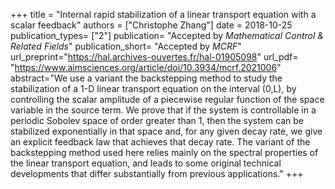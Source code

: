 +++
title = "Internal rapid stabilization of a linear transport equation with a scalar feedback"
authors = ["Christophe Zhang"]
date = 2018-10-25
publication_types= ["2"]
publication= "Accepted by *Mathematical Control & Related Fields*"
publication_short= "Accepted by *MCRF*"
url_preprint="https://hal.archives-ouvertes.fr/hal-01905098"
url_pdf= "https://www.aimsciences.org/article/doi/10.3934/mcrf.2021006"
abstract="We use a variant the backstepping method to study the stabilization of a 1-D linear transport equation on the interval (0,L), by controlling the scalar amplitude of a piecewise regular function of the space variable in the source term. We prove that if the system is controllable in a periodic Sobolev space of order greater than 1, then the system can be stabilized exponentially in that space and, for any given decay rate, we give an explicit feedback law that achieves that decay rate.  The variant of the backstepping method used here relies mainly on the spectral properties of the linear transport equation, and leads to some original technical developments that differ substantially from previous applications."
+++
